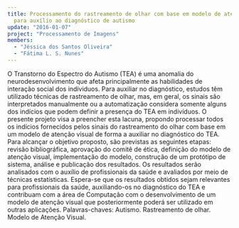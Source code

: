 ```yaml
---
title: Processamento do rastreamento de olhar com base em modelo de atenção visual
  para auxílio ao diagnóstico de autismo
update: "2016-01-07"
project: "Processamento de Imagens"
members:
  - "Jéssica dos Santos Oliveira"
  - "Fátima L. S. Nunes"
---
```

O Transtorno do Espectro do Autismo (TEA) é uma anomalia do neurodesenvolvimento que afeta principalmente as habilidades de interação social dos indíviduos. Para auxiliar no diagnóstico, estudos têm utilizado técnicas de rastreamento de olhar, mas, em geral, os sinais são interpretados manualmente ou a automatização considera somente alguns dos indícios que podem definir a presença do TEA em indivíduos. O presente projeto visa a preencher esta lacuna, propondo processar todos os indícios fornecidos pelos sinais do rastreamento do olhar com base em um modelo de atenção visual de forma a auxiliar no diagnóstico do TEA. Para alcançar o objetivo proposto, são previstas as seguintes etapas: revisão bibliográfica, aprovação do comitê de ética, definição do modelo de atenção visual, implementação do modelo, construção de um protótipo de sistema, análise e publicação dos resultados. Os resultados serão analisados com o auxílio de profissionais da saúde e avaliados por meio de técnicas estatísticas. Espera-se que os resultados obtidos sejam relevantes para profissionais da saúde, auxiliando-os no diagnóstico do TEA e contribuam com a área de Computação com o desenvolvimento de um modelo de atenção visual que posteriormente poderá ser utilizado em outras aplicações.
Palavras-chaves: Autismo. Rastreamento de olhar. Modelo de Atenção Visual.
